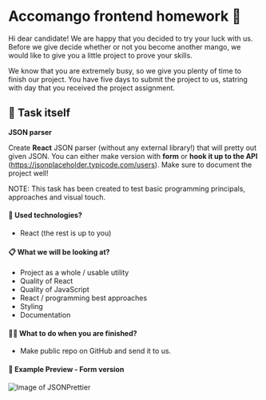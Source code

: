# Accomango frontend homework 🥭

Hi dear candidate! We are happy that you decided to try your luck with us. Before we give decide whether or not you become another mango, we would like to give you a little project to prove your skills.

We know that you are extremely busy, so we give you plenty of time to finish our project. You have five days to submit the project to us, statring with day that you received the project assignment.

## 📜 Task itself
**JSON parser**

Create **React** JSON parser (without any external library!) that will pretty out given JSON. You can either make version with **form** or **hook it up to the API** (https://jsonplaceholder.typicode.com/users). Make sure to document the project well!

NOTE: This task has been created to test basic programming principals, approaches and visual touch.

#### 🧰 Used technologies?
- React (the rest is up to you)

#### 📋 What we will be looking at?
- Project as a whole / usable utility
- Quality of React
- Quality of JavaScript
- React / programming best approaches
- Styling
- Documentation

#### 🤷‍♀️ What to do when you are finished?
- Make public repo on GitHub and send it to us.

#### 🔴 Example Preview - Form version
![Image of JSONPrettier](https://user-images.githubusercontent.com/14039675/95677628-05490100-0bc7-11eb-9db4-dcdd5b6cf873.gif)
